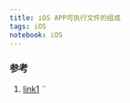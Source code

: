 ```yaml
---
title: iOS APP可执行文件的组成
tags: iOS
notebook: iOS 
---
```


### 参考

1. [link1](https://blog.cnbang.net/tech/2296/)
¨